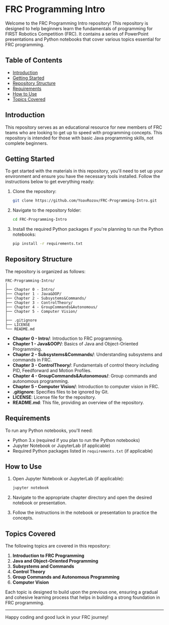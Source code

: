 # FRC Programming Intro

Welcome to the FRC Programming Intro repository! This repository is designed to help beginners learn the fundamentals of programming for FIRST Robotics Competition (FRC). It contains a series of PowerPoint presentations and Python notebooks that cover various topics essential for FRC programming.

## Table of Contents

- [Introduction](#introduction)
- [Getting Started](#getting-started)
- [Repository Structure](#repository-structure)
- [Requirements](#requirements)
- [How to Use](#how-to-use)
- [Topics Covered](#topics-covered)

## Introduction

This repository serves as an educational resource for new members of FRC teams who are looking to get up to speed with programming concepts. This repository is intended for those with basic Java programming skills, not complete beginners.

## Getting Started

To get started with the materials in this repository, you'll need to set up your environment and ensure you have the necessary tools installed. Follow the instructions below to get everything ready:

1. Clone the repository:

   ```bash
   git clone https://github.com/YoavRozov/FRC-Programming-Intro.git
   ```

2. Navigate to the repository folder:

   ```bash
   cd FRC-Programming-Intro
   ```

3. Install the required Python packages if you're planning to run the Python notebooks:

   ```bash
   pip install -r requirements.txt
   ```

## Repository Structure

The repository is organized as follows:

```
FRC-Programming-Intro/
│
├── Chapter 0 - Intro/
├── Chapter 1 - Java&OOP/
├── Chapter 2 - Subsystems&Commands/
├── Chapter 3 - ControlTheory/
├── Chapter 4 - GroupCommands&Autonomous/
├── Chapter 5 - Computer Vision/
│
├── .gitignore
├── LICENSE
└── README.md
```

- **Chapter 0 - Intro/**: Introduction to FRC programming.
- **Chapter 1 - Java&OOP/**: Basics of Java and Object-Oriented Programming.
- **Chapter 2 - Subsystems&Commands/**: Understanding subsystems and commands in FRC.
- **Chapter 3 - ControlTheory/**: Fundamentals of control theory including PID, Feedforward and Motion Profiles.
- **Chapter 4 - GroupCommands&Autonomous/**: Group commands and autonomous programming.
- **Chapter 5 - Computer Vision/**: Introduction to computer vision in FRC.
- **.gitignore**: Specifies files to be ignored by Git.
- **LICENSE**: License file for the repository.
- **README.md**: This file, providing an overview of the repository.

## Requirements

To run any Python notebooks, you'll need:

- Python 3.x (required if you plan to run the Python notebooks)
- Jupyter Notebook or JupyterLab (if applicable)
- Required Python packages listed in `requirements.txt` (if applicable)

## How to Use

1. Open Jupyter Notebook or JupyterLab (if applicable):

   ```bash
   jupyter notebook
   ```

2. Navigate to the appropriate chapter directory and open the desired notebook or presentation.

3. Follow the instructions in the notebook or presentation to practice the concepts.

## Topics Covered

The following topics are covered in this repository:

1. **Introduction to FRC Programming**
2. **Java and Object-Oriented Programming**
3. **Subsystems and Commands**
4. **Control Theory**
5. **Group Commands and Autonomous Programming**
6. **Computer Vision**

Each topic is designed to build upon the previous one, ensuring a gradual and cohesive learning process that helps in building a strong foundation in FRC programming.

---

Happy coding and good luck in your FRC journey!

